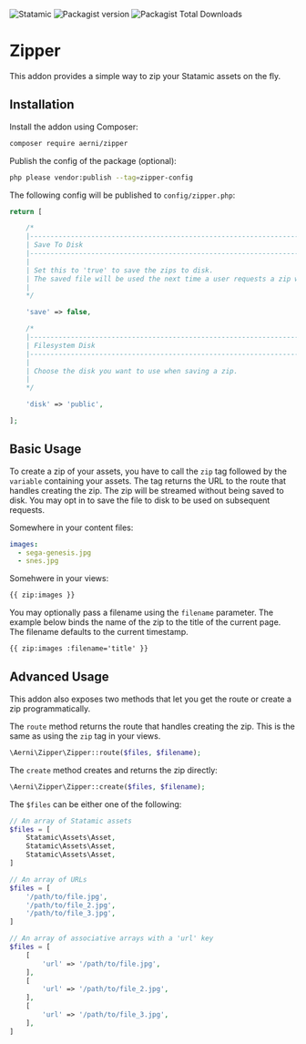 ![Statamic](https://flat.badgen.net/badge/Statamic/3.3.12+/FF269E) ![Packagist version](https://flat.badgen.net/packagist/v/aerni/statamic-zipper/latest) ![Packagist Total Downloads](https://flat.badgen.net/packagist/dt/aerni/statamic-zipper)

# Zipper
This addon provides a simple way to zip your Statamic assets on the fly.

## Installation
Install the addon using Composer:

```bash
composer require aerni/zipper
```

Publish the config of the package (optional):

```bash
php please vendor:publish --tag=zipper-config
```

The following config will be published to `config/zipper.php`:

```php
return [

    /*
    |--------------------------------------------------------------------------
    | Save To Disk
    |--------------------------------------------------------------------------
    |
    | Set this to 'true' to save the zips to disk.
    | The saved file will be used the next time a user requests a zip with the same payload.
    |
    */

    'save' => false,

    /*
    |--------------------------------------------------------------------------
    | Filesystem Disk
    |--------------------------------------------------------------------------
    |
    | Choose the disk you want to use when saving a zip.
    |
    */

    'disk' => 'public',

];
```

## Basic Usage

To create a zip of your assets, you have to call the `zip` tag followed by the `variable` containing your assets. The tag returns the URL to the route that handles creating the zip. The zip will be streamed without being saved to disk. You may opt in to save the file to disk to be used on subsequent requests.

Somewhere in your content files:

```yaml
images:
  - sega-genesis.jpg
  - snes.jpg
```

Somehwere in your views:

```html
{{ zip:images }}
```

You may optionally pass a filename using the `filename` parameter. The example below binds the name of the zip to the title of the current page. The filename defaults to the current timestamp.

```html
{{ zip:images :filename='title' }}
```

## Advanced Usage

This addon also exposes two methods that let you get the route or create a zip programmatically.

The `route` method returns the route that handles creating the zip. This is the same as using the `zip` tag in your views.

```php
\Aerni\Zipper\Zipper::route($files, $filename);
```

The `create` method creates and returns the zip directly:

```php
\Aerni\Zipper\Zipper::create($files, $filename);
```

The `$files` can be either one of the following:

```php
// An array of Statamic assets
$files = [
    Statamic\Assets\Asset,
    Statamic\Assets\Asset,
    Statamic\Assets\Asset,
]

// An array of URLs
$files = [
    '/path/to/file.jpg',
    '/path/to/file_2.jpg',
    '/path/to/file_3.jpg',
]

// An array of associative arrays with a 'url' key
$files = [
    [
        'url' => '/path/to/file.jpg',
    ],
    [
        'url' => '/path/to/file_2.jpg',
    ],
    [
        'url' => '/path/to/file_3.jpg',
    ],
]
```
